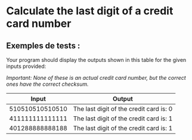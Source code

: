 # Calculate the last digit of a credit card number

## Exemples de tests :

Your program should display the outputs shown in this table for the given inputs provided:

*Important: None of these is an actual credit card number, but the correct ones have the correct checksum.*

| Input           | Output                                  |
| --------------- | --------------------------------------- |
| 510510510510510 | The last digit of the credit card is: 0 |
| 411111111111111 | The last digit of the credit card is: 1 |
| 401288888888188 | The last digit of the credit card is: 1 |
